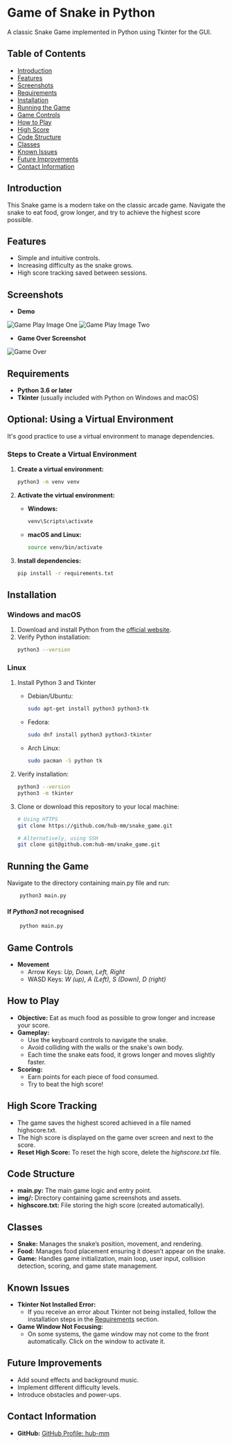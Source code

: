 # Game of Snake in Python
A classic Snake Game implemented in Python using Tkinter for the GUI.

## Table of Contents
- [Introduction](#introduction)
- [Features](#features)
- [Screenshots](#screenshots)
- [Requirements](#requirements)
- [Installation](#installation)
- [Running the Game](#running-the-game)
- [Game Controls](#game-controls)
- [How to Play](#how-to-play)
- [High Score](#high-score-tracking)
- [Code Structure](#code-structure)
- [Classes](#classes)
- [Known Issues](#known-issues)
- [Future Improvements](#future-improvements)
- [Contact Information](#contact-information)

## Introduction
This Snake game is a modern take on the classic arcade game.
Navigate the snake to eat food, grow longer, and try to achieve the highest score possible.

## Features
- Simple and intuitive controls.
- Increasing difficulty as the snake grows.
- High score tracking saved between sessions.

## Screenshots
- **Demo**

![Game Play Image One](./img/game_play_1.png)
![Game Play Image Two](./img/game_play_2.png)


- **Game Over Screenshot**

![Game Over](./img/game_over.png)

## Requirements
- **Python 3.6 or later**
- **Tkinter** (usually included with Python on Windows and macOS)

## Optional: Using a Virtual Environment

It's good practice to use a virtual environment to manage dependencies.

### Steps to Create a Virtual Environment

1. **Create a virtual environment:**
    ```bash
    python3 -m venv venv
    ```
2. **Activate the virtual environment:**
    - **Windows:**
        ```bash
        venv\Scripts\activate
        ```
    - **macOS and Linux:**
        ```bash
        source venv/bin/activate
        ```

3. **Install dependencies:**
    ```bash
    pip install -r requirements.txt
    ```

## Installation
### Windows and macOS
1. Download and install Python from the [official website](https://www.python.org/downloads/).
2. Verify Python installation:
    ```bash
    python3 --version
    ```
### Linux
1. Install Python 3 and Tkinter
   - Debian/Ubuntu:
       ```bash
       sudo apt-get install python3 python3-tk
       ```
   - Fedora:
       ```bash
       sudo dnf install python3 python3-tkinter
       ```
   - Arch Linux:
       ```bash
       sudo pacman -S python tk
       ```
2. Verify installation:
    ```bash
    python3 --version
    python3 -m tkinter
    ```

3. Clone or download this repository to your local machine:
    ```bash
    # Using HTTPS
    git clone https://github.com/hub-mm/snake_game.git

    # Alternatively, using SSH
    git clone git@github.com:hub-mm/snake_game.git
    ```

## Running the Game
Navigate to the directory containing main.py file and run:
```bash
    python3 main.py
```
#### If *Python3* not recognised
```bash
    python main.py
```

## Game Controls
- **Movement**
    - Arrow Keys: *Up, Down, Left, Right*
    - WASD Keys: *W (up), A (Left), S (Down), D (right)*

## How to Play
- **Objective:** Eat as much food as possible to grow longer and increase your score.
- **Gameplay:**
  - Use the keyboard controls to navigate the snake.
  - Avoid colliding with the walls or the snake's own body.
  - Each time the snake eats food, it grows longer and moves slightly faster.
- **Scoring:**
  - Earn points for each piece of food consumed.
  - Try to beat the high score!

## High Score Tracking
- The game saves the highest scored achieved in a file named highscore.txt.
- The high score is displayed on the game over screen and next to the score.
- **Reset High Score:** To reset the high score, delete the *highscore.txt* file.

## Code Structure
- **main.py:** The main game logic and entry point.
- **img/:** Directory containing game screenshots and assets.
- **highscore.txt:** File storing the high score (created automatically).

## Classes
- **Snake:** Manages the snake’s position, movement, and rendering.
- **Food:** Manages food placement ensuring it doesn’t appear on the snake.
- **Game:** Handles game initialization, main loop, user input, collision detection, scoring, and game state management.

## Known Issues
- **Tkinter Not Installed Error:**
  - If you receive an error about Tkinter not being installed, 
    follow the installation steps in the [Requirements](#Requirements) section.
- **Game Window Not Focusing:**
  - On some systems, the game window may not come to the front automatically.
    Click on the window to activate it.

## Future Improvements
- Add sound effects and background music.
- Implement different difficulty levels.
- Introduce obstacles and power-ups.

## Contact Information
- **GitHub:** [GitHub Profile: hub-mm](https://github.com/hub-mm) 